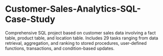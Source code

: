 # Customer-Sales-Analytics-SQL-Case-Study
Comprehensive SQL project based on customer sales data involving a fact table, product table, and location table. Includes 29 tasks ranging from data retrieval, aggregation, and ranking to stored procedures, user-defined functions, transactions, and condition-based updates.
